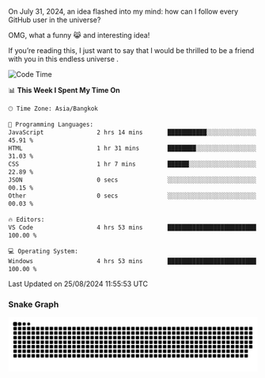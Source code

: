 On July 31, 2024, an idea flashed into my mind: how can I follow every GitHub user in the universe?

OMG, what a funny 😹 and interesting idea!

If you’re reading this, I just want to say that I would be thrilled to be a friend with you in this endless universe . 


<!--START_SECTION:waka-->
![Code Time](http://img.shields.io/badge/Code%20Time-7%20hrs%2026%20mins-blue)

📊 **This Week I Spent My Time On** 

```text
🕑︎ Time Zone: Asia/Bangkok

💬 Programming Languages: 
JavaScript               2 hrs 14 mins       ███████████░░░░░░░░░░░░░░   45.91 % 
HTML                     1 hr 31 mins        ████████░░░░░░░░░░░░░░░░░   31.03 % 
CSS                      1 hr 7 mins         ██████░░░░░░░░░░░░░░░░░░░   22.89 % 
JSON                     0 secs              ░░░░░░░░░░░░░░░░░░░░░░░░░   00.15 % 
Other                    0 secs              ░░░░░░░░░░░░░░░░░░░░░░░░░   00.03 % 

🔥 Editors: 
VS Code                  4 hrs 53 mins       █████████████████████████   100.00 % 

💻 Operating System: 
Windows                  4 hrs 53 mins       █████████████████████████   100.00 % 
```


 Last Updated on 25/08/2024 11:55:53 UTC
<!--END_SECTION:waka-->

### Snake Graph
![snake graph](https://github.com/tqlucitvn/tqlucitvn/blob/snake-graph-output/github-contribution-grid-snake.svg)
